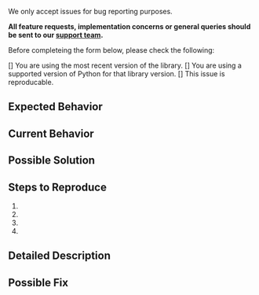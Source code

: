 We only accept issues for bug reporting purposes. 

**All feature requests, implementation concerns or general queries should be sent to our [support team](https://support.urbanairship.com/).**

Before completeing the form below, please check the following:

[] You are using the most recent version of the library. 
[] You are using a supported version of Python for that library version. 
[] This issue is reproducable. 

## Expected Behavior
<!--- Tell us what should happen -->

## Current Behavior
<!--- Tell us what happens instead of the expected behavior -->

## Possible Solution
<!--- Not required, but gives us a place to begin investigating -->

## Steps to Reproduce
<!--- Provide a link to a live example, or an unambiguous set of steps to -->
<!--- reproduce this bug. Include your implementation code if possible and relevent -->
1.
2.
3.
4.

## Detailed Description
<!--- Provide a detailed description. If possible full logs showing the behavior.-->

## Possible Fix
<!--- Not required, but suggest your possible solution if possible. -->
<!--  If your fix is known to work, we accept pull requests with a completed contribution agreement. -->